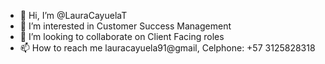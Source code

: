 - 👋 Hi, I’m @LauraCayuelaT
- 👀 I’m interested in Customer Success Management
- 💞️ I’m looking to collaborate on Client Facing roles
- 📫 How to reach me lauracayuela91@gmail, Celphone: +57 3125828318

<!---
LauraCayuelaT/LauraCayuelaT is a ✨ special ✨ repository because its `README.md` (this file) appears on your GitHub profile.
You can click the Preview link to take a look at your changes.
--->
